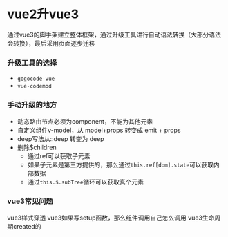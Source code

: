 # vue2升vue3
通过vue3的脚手架建立整体框架，通过升级工具进行自动语法转换（大部分语法会转换），最后采用页面逐步迁移

### 升级工具的选择
- `gogocode-vue`
- `vue-codemod`

### 手动升级的地方
- 动态路由节点必须为component，不能为其他元素
- 自定义组件v-model，从 model+props 转变成 emit + props
- deep写法从::deep 转变为 deep
- 删除$children
  + 通过ref可以获取子元素
  + 如果子元素是第三方提供的，那么通过`this.ref[dom].state`可以获取内部数据
  + 通过`this.$.subTree`循环可以获取真个元素

### vue3常见问题

vue3样式穿透
vue3如果写setup函数，那么组件调用自己怎么调用
vue3生命周期created的
